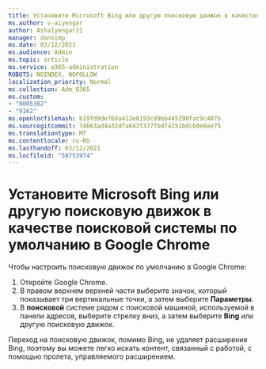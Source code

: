```yaml
---
title: Установите Microsoft Bing или другую поисковую движок в качестве поисковой системы по умолчанию в Google Chrome
ms.author: v-aiyengar
author: AshaIyengar21
manager: dansimp
ms.date: 03/12/2021
ms.audience: Admin
ms.topic: article
ms.service: o365-administration
ROBOTS: NOINDEX, NOFOLLOW
localization_priority: Normal
ms.collection: Adm_O365
ms.custom:
- "9005302"
- "9162"
ms.openlocfilehash: b19fd9de768a412e8193c09bb445290fac9c407b
ms.sourcegitcommit: 74663ad4a32dfa643f377fbd74151bdcb0e6ee75
ms.translationtype: MT
ms.contentlocale: ru-RU
ms.lasthandoff: 03/12/2021
ms.locfileid: "50753974"
---
```

# <a name="set-microsoft-bing-or-another-search-engine-as-the-default-search-engine-in-google-chrome"></a>Установите Microsoft Bing или другую поисковую движок в качестве поисковой системы по умолчанию в Google Chrome

Чтобы настроить поисковую движок по умолчанию в Google Chrome:

1. Откройте Google Chrome.
1. В правом верхнем верхней части выберите значок, который показывает три вертикальные точки, а затем выберите **Параметры**.
1. В **поисковой** системе  рядом с поисковой машиной, используемой в панели адресов, выберите стрелку вниз, а затем выберите **Bing** или другую поисковую движок.

Переход на поисковую движок, помимо Bing, не удаляет расширение Bing, поэтому вы можете легко искать контент, связанный с работой, с помощью пролета, управляемого расширением.
